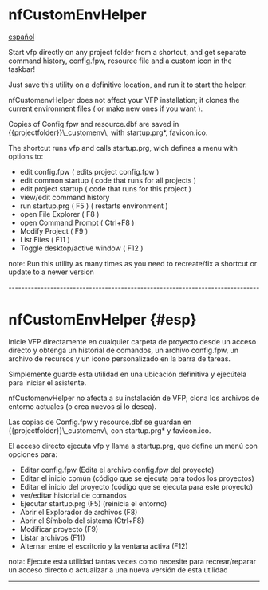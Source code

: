# nfCustomEnvHelper 
[español](#esp)

Start vfp directly on any  project folder from a shortcut, and get separate command history, config.fpw, resource file and a custom icon in the taskbar! 

Just save this utility on a definitive location, and run it to start the helper.

nfCustomenvHelper does not affect your VFP installation; it clones the current environment files ( or make new ones if you want ).

Copies of Config.fpw and resource.dbf are saved in {{projectfolder}}\\_customenv\\,  with startup.prg*, favicon.ico.

The shortcut runs vfp and calls startup.prg, wich defines a menu with options to:

  - edit config.fpw ( edits project config.fpw )
  - edit common startup ( code that runs for all projects )
  - edit project startup ( code that runs for this project )
  - view/edit command history
  - run startup.prg ( F5 ) ( restarts environment )
  - open File Explorer ( F8 )
  - open Command Prompt ( Ctrl+F8 )
  - Modify Project ( F9 )
  - List Files ( F11 )
  - Toggle desktop/active window ( F12 )

note:
 Run this utility as many times as you need to recreate/fix a shortcut or update to a newer version

*------------------------------------------------------------------------------*

# nfCustomEnvHelper {#esp}
Inicie VFP directamente en cualquier carpeta de proyecto desde un acceso directo y obtenga un historial de comandos, un archivo config.fpw, un archivo de recursos y un icono personalizado en la barra de tareas.

Simplemente guarde esta utilidad en una ubicación definitiva y ejecútela para iniciar el asistente.

nfCustomenvHelper no afecta a su instalación de VFP; clona los archivos de entorno actuales (o crea nuevos si lo desea).

Las copias de Config.fpw y resource.dbf se guardan en {{projectfolder}}\\_customenv\\, con startup.prg* y favicon.ico.

El acceso directo ejecuta vfp y llama a startup.prg, que define un menú con opciones para:

- Editar config.fpw (Edita el archivo config.fpw del proyecto)
- Editar el inicio común (código que se ejecuta para todos los proyectos)
- Editar el inicio del proyecto (código que se ejecuta para este proyecto)
- ver/editar historial de comandos
- Ejecutar startup.prg (F5) (reinicia el entorno)
- Abrir el Explorador de archivos (F8)
- Abrir el Símbolo del sistema (Ctrl+F8)
- Modificar proyecto (F9)
- Listar archivos (F11)
- Alternar entre el escritorio y la ventana activa (F12)

nota:
 Ejecute esta utilidad tantas veces como necesite para recrear/reparar un acceso directo o actualizar a una nueva versión de esta utilidad

-------------------------------------------------- ----------------------------

 
  
   
   
 
 
